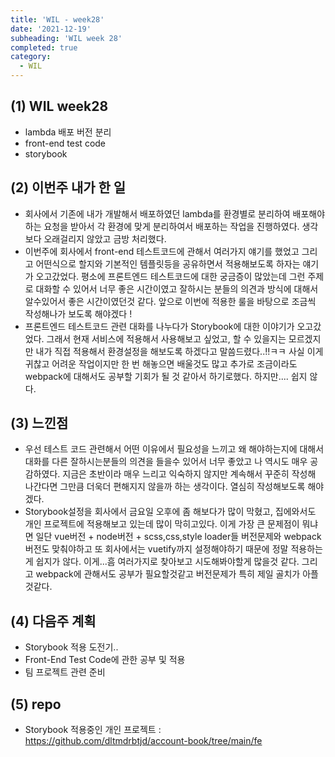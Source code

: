 ```yaml
---
title: 'WIL - week28'
date: '2021-12-19'
subheading: 'WIL week 28'
completed: true
category:
  - WIL
---
```


## (1) WIL week28

- lambda 배포 버전 분리
- front-end test code
- storybook

## (2) 이번주 내가 한 일

- 회사에서 기존에 내가 개발해서 배포하였던 lambda를 환경별로 분리하여 배포해야하는 요청을 받아서 각 환경에 맞게 분리하여서 배포하는 작업을 진행하였다. 생각보다 오래걸리지 않았고 금방 처리했다.
- 이번주에 회사에서 front-end 테스트코드에 관해서 여러가지 얘기를 했었고 그리고 어떤식으로 할지와 기본적인 템플릿등을 공유하면서 적용해보도록 하자는 얘기가 오고갔었다. 평소에 프론트엔드 테스트코드에 대한 궁금증이 많았는데 그런 주제로 대화할 수 있어서 너무 좋은 시간이였고 잘하시는 분들의 의견과 방식에 대해서 알수있어서 좋은 시간이였던것 같다. 앞으로 이번에 적용한 룰을 바탕으로 조금씩 작성해나가 보도록 해야겠다 !
- 프론트엔드 테스트코드 관련 대화를 나누다가 Storybook에 대한 이야기가 오고갔었다. 그래서 현재 서비스에 적용해서 사용해보고 싶었고, 할 수 있을지는 모르겠지만 내가 직접 적용해서 환경설정을 해보도록 하겠다고 말씀드렸다..!!ㅋㅋ 사실 이게 귀찮고 어려운 작업이지만 한 번 해놓으면 배울것도 많고 추가로 조금이라도 webpack에 대해서도 공부할 기회가 될 것 같아서 하기로했다. 하지만.... 쉽지 않다.

## (3) 느낀점

- 우선 테스트 코드 관련해서 어떤 이유에서 필요성을 느끼고 왜 해야하는지에 대해서 대화를 다른 잘하시는분들의 의견을 들을수 있어서 너무 좋았고 나 역시도 매우 공감하였다. 지금은 초반이라 매우 느리고 익숙하지 않지만 계속해서 꾸준히 작성해 나간다면 그만큼 더욱더 편해지지 않을까 하는 생각이다. 열심히 작성해보도록 해야겠다.
- Storybook설정을 회사에서 금요일 오후에 좀 해보다가 많이 막혔고, 집에와서도 개인 프로젝트에 적용해보고 있는데 많이 막히고있다. 이게 가장 큰 문제점이 뭐냐면 일단 vue버전 + node버전 + scss,css,style loader들 버전문제와 webpack버전도 맞춰야하고 또 회사에서는 vuetify까지 설정해야하기 때문에 정말 적용하는게 쉽지가 않다. 이게...흠 여러가지로 찾아보고 시도해봐야할게 많을것 같다. 그리고 webpack에 관해서도 공부가 필요할것같고 버전문제가 특히 제일 골치가 아플것같다.

## (4) 다음주 계획

- Storybook 적용 도전기..
- Front-End Test Code에 관한 공부 및 적용
- 팀 프로젝트 관련 준비

## (5) repo

- Storybook 적용중인 개인 프로젝트 : https://github.com/dltmdrbtjd/account-book/tree/main/fe
